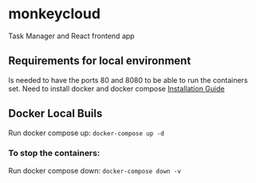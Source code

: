 # monkeycloud

Task Manager and React frontend app

## Requirements for local environment
Is needed to have the ports 80 and 8080 to be able to run the containers set.
Need to install docker and docker compose [Installation Guide](https://docs.docker.com/compose/install/)

## Docker Local Buils

Run docker compose up: `docker-compose up -d`
 
### To stop the containers:
Run docker compose down: `docker-compose down -v`
